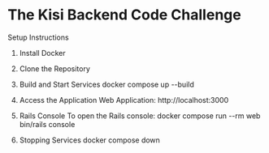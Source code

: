 # The Kisi Backend Code Challenge

Setup Instructions
1. Install Docker

2. Clone the Repository

3. Build and Start Services
docker compose up --build

4. Access the Application
Web Application: http://localhost:3000

5. Rails Console
To open the Rails console:
docker compose run --rm web bin/rails console

6. Stopping Services
docker compose down
